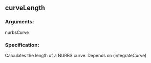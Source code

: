 ## curveLength
### Arguments: 
nurbsCurve
### Specification: 
Calculates the length of a NURBS curve. Depends on (integrateCurve)
